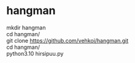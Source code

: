 # hangman

mkdir hangman <br/>
cd hangman/ <br/>
git clone https://github.com/vehkoi/hangman.git <br/>
cd hangman/ <br/>
python3.10 hirsipuu.py <br/>
